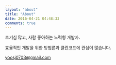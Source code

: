 ```yaml
---
layout: "about"
title: "About"
date: 2016-04-21 04:48:33
comments: true
---
```


호기심 많고, 사람 좋아하는 노력형 개발자.

효율적인 개발을 위한 방법론과 클린코드에 관심이 많습니다.

yoosj0703@gmail.com




